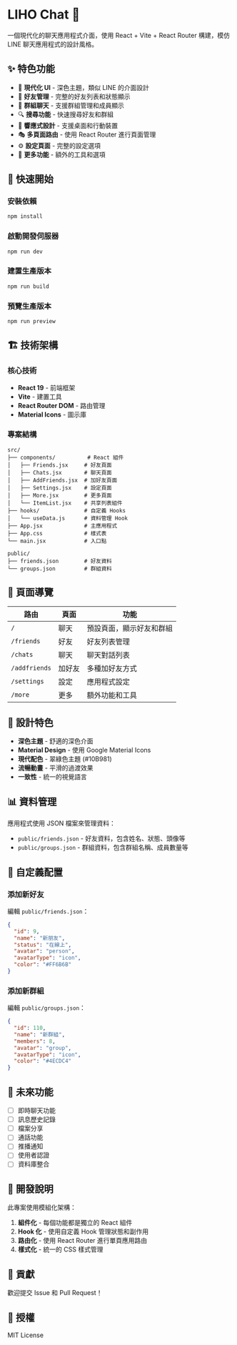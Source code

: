 # LIHO Chat 📱

一個現代化的聊天應用程式介面，使用 React + Vite + React Router 構建，模仿 LINE 聊天應用程式的設計風格。

## ✨ 特色功能

- 🎨 **現代化 UI** - 深色主題，類似 LINE 的介面設計
- 👥 **好友管理** - 完整的好友列表和狀態顯示
- 💬 **群組聊天** - 支援群組管理和成員顯示
- 🔍 **搜尋功能** - 快速搜尋好友和群組
- 📱 **響應式設計** - 支援桌面和行動裝置
- 🎭 **多頁面路由** - 使用 React Router 進行頁面管理
- ⚙️ **設定頁面** - 完整的設定選項
- 🔧 **更多功能** - 額外的工具和選項

## 🚀 快速開始

### 安裝依賴

```bash
npm install
```

### 啟動開發伺服器

```bash
npm run dev
```

### 建置生產版本

```bash
npm run build
```

### 預覽生產版本

```bash
npm run preview
```

## 🏗️ 技術架構

### 核心技術
- **React 19** - 前端框架
- **Vite** - 建置工具
- **React Router DOM** - 路由管理
- **Material Icons** - 圖示庫

### 專案結構
```
src/
├── components/          # React 組件
│   ├── Friends.jsx     # 好友頁面
│   ├── Chats.jsx       # 聊天頁面
│   ├── AddFriends.jsx  # 加好友頁面
│   ├── Settings.jsx    # 設定頁面
│   ├── More.jsx        # 更多頁面
│   └── ItemList.jsx    # 共享列表組件
├── hooks/              # 自定義 Hooks
│   └── useData.js      # 資料管理 Hook
├── App.jsx             # 主應用程式
├── App.css             # 樣式表
└── main.jsx            # 入口點

public/
├── friends.json        # 好友資料
└── groups.json         # 群組資料
```

## 📱 頁面導覽

| 路由 | 頁面 | 功能 |
|------|------|------|
| `/` | 聊天 | 預設頁面，顯示好友和群組 |
| `/friends` | 好友 | 好友列表管理 |
| `/chats` | 聊天 | 聊天對話列表 |
| `/addfriends` | 加好友 | 多種加好友方式 |
| `/settings` | 設定 | 應用程式設定 |
| `/more` | 更多 | 額外功能和工具 |

## 🎨 設計特色

- **深色主題** - 舒適的深色介面
- **Material Design** - 使用 Google Material Icons
- **現代配色** - 翠綠色主題 (#10B981)
- **流暢動畫** - 平滑的過渡效果
- **一致性** - 統一的視覺語言

## 📊 資料管理

應用程式使用 JSON 檔案來管理資料：

- `public/friends.json` - 好友資料，包含姓名、狀態、頭像等
- `public/groups.json` - 群組資料，包含群組名稱、成員數量等

## 🔧 自定義配置

### 添加新好友
編輯 `public/friends.json`：

```json
{
  "id": 9,
  "name": "新朋友",
  "status": "在線上",
  "avatar": "person",
  "avatarType": "icon",
  "color": "#FF6B6B"
}
```

### 添加新群組
編輯 `public/groups.json`：

```json
{
  "id": 110,
  "name": "新群組",
  "members": 8,
  "avatar": "group",
  "avatarType": "icon",
  "color": "#4ECDC4"
}
```

## 🚀 未來功能

- [ ] 即時聊天功能
- [ ] 訊息歷史記錄
- [ ] 檔案分享
- [ ] 通話功能
- [ ] 推播通知
- [ ] 使用者認證
- [ ] 資料庫整合

## 📝 開發說明

此專案使用模組化架構：

1. **組件化** - 每個功能都是獨立的 React 組件
2. **Hook 化** - 使用自定義 Hook 管理狀態和副作用
3. **路由化** - 使用 React Router 進行單頁應用路由
4. **樣式化** - 統一的 CSS 樣式管理

## 🤝 貢獻

歡迎提交 Issue 和 Pull Request！

## 📄 授權

MIT License

